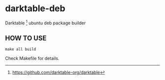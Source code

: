 darktable-deb
=============

Darktable [^1] ubuntu deb package builder

HOW TO USE
----------

    make all build

Check Makefile for details.

[^1]: https://github.com/darktable-org/darktable
